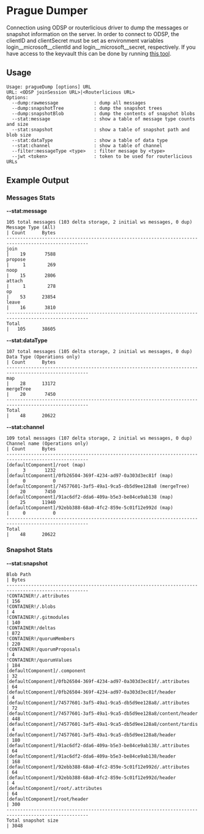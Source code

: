 # Prague Dumper

Connection using ODSP or routerlicious driver to dump the messages or snapshot information on the server.
In order to connect to ODSP, the clientID and clientSecret must be set as environment variables login__microsoft__clientId and login__microsoft__secret, respectively. If you have access to the keyvault this can be done by running [this tool](../../../tools/getkeys).

## Usage

    Usage: pragueDump [options] URL
    URL: <ODSP joinSession URL>|<Routerlicious URL>
    Options:
      --dump:rawmessage             : dump all messages
      --dump:snapshotTree           : dump the snapshot trees
      --dump:snapshotBlob           : dump the contents of snapshot blobs
      --stat:message                : show a table of message type counts and size
      --stat:snapshot               : show a table of snapshot path and blob size
      --stat:dataType               : show a table of data type
      --stat:channel                : show a table of channel
      --filter:messageType <type>   : filter message by <type>
      --jwt <token>                 : token to be used for routerlicious URLs

## Example Output

### Messages Stats

**--stat:message**

    105 total messages (103 delta storage, 2 initial ws messages, 0 dup)
    Message Type (All)                                                       | Count      Bytes
    ----------------------------------------------------------------------------------------------------
    join                                                                     |    19       7588
    propose                                                                  |     1        269
    noop                                                                     |    15       2806
    attach                                                                   |     1        278
    op                                                                       |    53      23854
    leave                                                                    |    16       3810
    ----------------------------------------------------------------------------------------------------
    Total                                                                    |   105      38605


**--stat:dataType**

    107 total messages (105 delta storage, 2 initial ws messages, 0 dup)
    Data Type (Operations only)                                              | Count      Bytes
    ----------------------------------------------------------------------------------------------------
    map                                                                      |    28      13172
    mergeTree                                                                |    20       7450
    ----------------------------------------------------------------------------------------------------
    Total                                                                    |    48      20622

**--stat:channel**

    109 total messages (107 delta storage, 2 initial ws messages, 0 dup)
    Channel name (Operations only)                                           | Count      Bytes
    ----------------------------------------------------------------------------------------------------
    [defaultComponent]/root (map)                                            |     3       1232
    [defaultComponent]/0fb26504-369f-4234-ad97-0a303d3ec81f (map)            |     0          0
    [defaultComponent]/74577601-3af5-49a1-9ca5-db5d9ee128a8 (mergeTree)      |    20       7450
    [defaultComponent]/91ac6df2-dda6-409a-b5e3-be84ce9ab138 (map)            |    25      11940
    [defaultComponent]/92ebb388-68a0-4fc2-859e-5c01f12e992d (map)            |     0          0
    ----------------------------------------------------------------------------------------------------
    Total                                                                    |    48      20622

### Snapshot Stats

**--stat:snapshot**

    Blob Path                                                                  | Bytes
    ----------------------------------------------------------------------------------------------------
    !CONTAINER!/.attributes                                                    | 156
    !CONTAINER!/.blobs                                                         | 4
    !CONTAINER!/.gitmodules                                                    | 140
    !CONTAINER!/deltas                                                         | 872
    !CONTAINER!/quorumMembers                                                  | 220
    !CONTAINER!/quorumProposals                                                | 4
    !CONTAINER!/quorumValues                                                   | 184
    [defaultComponent]/.component                                              | 32
    [defaultComponent]/0fb26504-369f-4234-ad97-0a303d3ec81f/.attributes        | 64
    [defaultComponent]/0fb26504-369f-4234-ad97-0a303d3ec81f/header             | 4
    [defaultComponent]/74577601-3af5-49a1-9ca5-db5d9ee128a8/.attributes        | 72
    [defaultComponent]/74577601-3af5-49a1-9ca5-db5d9ee128a8/content/header     | 448
    [defaultComponent]/74577601-3af5-49a1-9ca5-db5d9ee128a8/content/tardis     | 4
    [defaultComponent]/74577601-3af5-49a1-9ca5-db5d9ee128a8/header             | 180
    [defaultComponent]/91ac6df2-dda6-409a-b5e3-be84ce9ab138/.attributes        | 64
    [defaultComponent]/91ac6df2-dda6-409a-b5e3-be84ce9ab138/header             | 168
    [defaultComponent]/92ebb388-68a0-4fc2-859e-5c01f12e992d/.attributes        | 64
    [defaultComponent]/92ebb388-68a0-4fc2-859e-5c01f12e992d/header             | 4
    [defaultComponent]/root/.attributes                                        | 64
    [defaultComponent]/root/header                                             | 300
    ----------------------------------------------------------------------------------------------------
    Total snapshot size                                                        | 3048